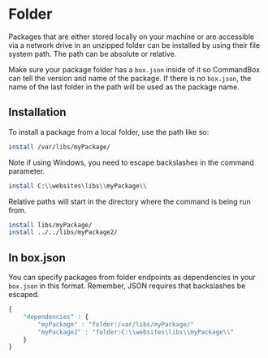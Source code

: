 # Folder

Packages that are either stored locally on your machine or are accessible via a network drive in an unzipped folder can be installed by using their file system path. The path can be absolute or relative.

Make sure your package folder has a `box.json` inside of it so CommandBox can tell the version and name of the package. If there is no `box.json`, the name of the last folder in the path will be used as the package name.

## Installation

To install a package from a local folder, use the path like so:

```bash
install /var/libs/myPackage/
```

Note if using Windows, you need to escape backslashes in the command parameter.

```bash
install C:\\websites\libs\\myPackage\\
```

Relative paths will start in the directory where the command is being run from.

```bash
install libs/myPackage/
install ../../libs/myPackage2/
```

## In box.json

You can specify packages from folder endpoints as dependencies in your `box.json` in this format. Remember, JSON requires that backslashes be escaped.

```javascript
{
    "dependencies" : {
        "myPackage" : "folder:/var/libs/myPackage/"
        "myPackage2" : "folder:C:\\websites\libs\\myPackage\\"
    }
}
```
